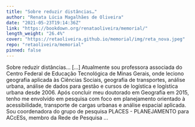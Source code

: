 ```yaml
---
title: "Sobre reduzir distâncias…"
author: "Renata Lúcia Magalhães de Oliveira"
date: "2021-05-23T19:14:36Z"
link: "https://bookdown.org/renataoliveira/memorial/"
length_weight: "26.4%"
cover: "https://retaoliveira.github.io/memorial/img/reta_nova.jpeg"
repo: "retaoliveira/memorial"
pinned: false
---
```


Sobre reduzir distâncias… [...] Atualmente sou professora associada do Centro Federal de Educação Tecnológica de Minas Gerais, onde leciono geografia aplicada às Ciências Sociais, geografia de transportes, análise urbana, análise de dados para gestão e cursos de logística e logística urbana desde 2006. Após concluir meu doutorado em Geografia em 2015, tenho me envolvido em pesquisa com foco em planejamento orientado à acessibilidade, transporte de cargas urbanas e análise espacial aplicada. Sou coordenadora do grupo de pesquisa PLACES - PLANEJAMENTO para ACcESs, membro da Rede de Pesquisa ...
